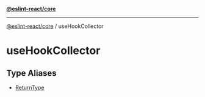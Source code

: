 [**@eslint-react/core**](../../README.md)

***

[@eslint-react/core](../../README.md) / useHookCollector

# useHookCollector

## Type Aliases

- [ReturnType](type-aliases/ReturnType.md)
